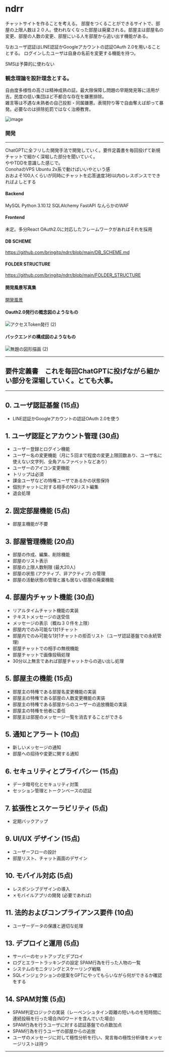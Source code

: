 # ndrr
   
チャットサイトを作ることを考える。
部屋をつくることができるサイトで、部屋の上限人数は２０人。使われなくなった部屋は廃棄される。部屋主は部屋名の変更、部屋の人数の変更、部屋にいる人を部屋から追い出す機能がある。

なおユーザ認証はLINE認証かGoogleアカウントの認証OAuth 2.0を用いることとする。
ログインしたユーザは自身の名前を変更する機能を持つ。

SMSは予算的に使わない

### 観念理論を設計理念とする。
自由度多様性の高さは精神成熟の証。最大限保障し問題の早期発見等に活用が吉。民度の低い集団ほど不都合な存在を嫌悪排除。  
雑言等は不遇な未熟者の自己投影・同属嫌悪。表現狩り等で自由奪えば却って暴発。必要なのは排除処罰ではなく治療教育。  

![image](https://github.com/bringitp/ndrr/assets/141851166/d936bcf7-b349-4cca-9c8b-30630bd8c9be)


### 開発
---
ChatGPTに全フリした開発手法で開発していく。要件定義書を毎回投げて新規チャットで細かく深堀した部分を聞いていく。  
ややTDDを意識した感じで。  
ConohaのVPS Ubuntu 2x系で動けばいいやという感  
おおよそ100人くらいが同時にチャットを応答速度3秒以内のレスポンスでできればよしとする 
  
#### Backend
MySQL
Python 3.10.12 SQLAlchemy
FastAPI
なんらかのWAF

#### Frontend
未定。多分React OAuth2.0に対応したフレームワークがあればそれを採用

#### DB SCHEME
https://github.com/bringitp/ndrr/blob/main/DB_SCHEME.md
#### FOLDER STRUCTURE
https://github.com/bringitp/ndrr/blob/main/FOLDER_STRUCTURE
#### 開発風景写真集
[開発風景](https://github.com/bringitp/ndrr/blob/main/%E9%96%8B%E7%99%BA%E9%A2%A8%E6%99%AF%E5%86%99%E7%9C%9F%E9%9B%86.md)
#### Oauth2.0発行の概念図のようなもの
![アクセスToken発行 (2)](https://github.com/bringitp/ndrr/assets/141851166/dc4def90-9313-4a63-9631-32c418ad919a)
#### バックエンドの構成図のようなもの
![無題の図形描画 (2)](https://github.com/bringitp/ndrr/assets/141851166/753110cf-bc64-4839-925c-177588c8eccd)

---

## 要件定義書　これを毎回ChatGPTに投げながら細かい部分を深堀していく。とても大事。
---

## 0. ユーザ認証基盤 (15点)
- LINE認証かGoogleアカウントの認証OAuth 2.0を使う

## 1. ユーザ認証とアカウント管理 (30点)
- ユーザー登録とログイン機能
- ユーザー名の変更機能（月に５回まで程度の変更上限回数あり、ユーザ名に使えない文字列、全角アルファベットなどあり）
- ユーザーのアイコン変更機能
- トリップは必須
- 課金ユーザなどの特権ユーザであるかの状態保持
- 個別チャットに対する相手のNGリスト編集
- 退会処理

## 2. 固定部屋機能 (5点)
- 部屋主機能が不要

## 3. 部屋管理機能 (20点)
- 部屋の作成、編集、削除機能
- 部屋のリスト表示
- 部屋の上限人数制限 (最大20人)
- 部屋の状態 (アクティブ、非アクティブ) の管理
- 部屋の活動状態の管理と誰も居ない部屋の廃棄機能

## 4. 部屋内チャット機能 (30点)
- リアルタイムチャット機能の実装
- テキストメッセージの送受信
- メッセージの表示（概ね３０件を上限）
- 部屋内でのみ可能な1対1チャット
- 部屋内でのみ可能な1対1チャットの拒否リスト（ユーザ認証基盤での永続管理)
- 部屋チャットでの相手の無視機能
- 部屋チャットで画像投稿処理
- 30分以上無言であれば部屋チャットからの追い出し処理

## 5. 部屋主の機能 (15点)
- 部屋主の特権である部屋名変更機能の実装
- 部屋主の特権である部屋の人数変更機能の実装
- 部屋主の特権である部屋からのユーザーの追放機能の実装
- 部屋主の特権を他者に委任
- 部屋主は部屋のメッセージ一覧を消去することができる
  
## 5. 通知とアラート (10点)
- 新しいメッセージの通知
- 部屋への招待や変更に関する通知

## 6. セキュリティとプライバシー (15点)
- データ暗号化とセキュリティ対策
- セッション管理とトークンベースの認証

## 7. 拡張性とスケーラビリティ (5点)
- 定期バックアップ

## 9. UI/UX デザイン (15点)
- ユーザーフローの設計
- 部屋リスト、チャット画面のデザイン

## 10. モバイル対応 (5点)
- レスポンシブデザインの導入
- ✗モバイルアプリの開発 (必要であれば)

## 11. 法的およびコンプライアンス要件 (10点)
- ユーザーデータの保護と適切な処理

## 13. デプロイと運用 (5点)
- サーバーのセットアップとデプロイ
- ログとエラートラッキングの設定 SPAM行為を行った人物の一覧
- システムのモニタリングとスケーリング戦略
- SQLインジェクションの提案をGPTにやってもらいながら何ができるか確認をする

## 14. SPAM対策 (5点)
- SPAM判定ロジックの実装（レーベンシュタイン距離の短いものを短時間に連続投稿を行った場合/NGワードを含んでいた場合)
- SPAM行為を行うユーザに対する認証基盤での点数加点
- SPAM行為を行うユーザの部屋からの追放
- ユーザのメッセージに対して極性分析を行い、発言毎の極性分析値をメッセージリストは持つ

---
